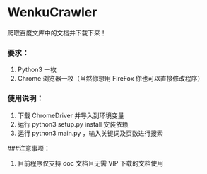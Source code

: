 # WenkuCrawler
爬取百度文库中的文档并下载下来！

### 要求：
1. Python3 一枚
2. Chrome 浏览器一枚（当然你想用 FireFox 你也可以直接修改程序）

### 使用说明：
1. 下载 ChromeDriver 并导入到环境变量
2. 运行 python3 setup.py install 安装依赖
3. 运行 python3 main.py ，输入关键词及页数进行搜索
 
###注意事项：
1. 目前程序仅支持 doc 文档且无需 VIP 下载的文档使用
